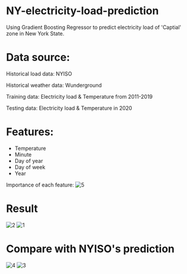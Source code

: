 # NY-electricity-load-prediction

Using Gradient Boosting Regressor to predict electricity load of 'Captial' zone in New York State.

# Data source:

Historical load data: NYISO

Historical weather data: Wunderground

Training data: Electricity load & Temperature from 2011-2019

Testing data: Electricity load & Temperature in 2020

# Features:
* Temperature
* Minute
* Day of year
* Day of week
* Year

Importance of each feature:
![5](https://github.com/user-attachments/assets/2557ae92-e0fe-4e8c-947a-2e0cf630d627)

# Result
![2](https://github.com/user-attachments/assets/4ca7806b-9f96-4bed-9f76-e031ff2f3777)
![1](https://github.com/user-attachments/assets/8a395230-fe7e-4efd-a26f-560c747347fa)

# Compare with NYISO's prediction
![4](https://github.com/user-attachments/assets/af7afefe-5bba-4bc4-8c42-bb2a99314456)
![3](https://github.com/user-attachments/assets/2d0b665d-ab32-411f-8e8f-1f9e364b1c1d)
